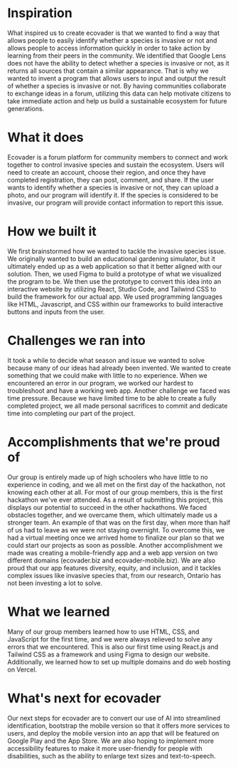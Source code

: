 # Inspiration
What inspired us to create ecovader is that we wanted to find a way that allows people to easily identify whether a species is invasive or not and allows people to access information quickly in order to take action by learning from their peers in the community. We identified that Google Lens does not have the ability to detect whether a species is invasive or not, as it returns all sources that contain a similar appearance. That is why we wanted to invent a program that allows users to input and output the result of whether a species is invasive or not. By having communities collaborate to exchange ideas in a forum, utilizing this data can help motivate citizens to take immediate action and help us build a sustainable ecosystem for future generations.

# What it does
Ecovader is a forum platform for community members to connect and work together to control invasive species and sustain the ecosystem. Users will need to create an account, choose their region, and once they have completed registration, they can post, comment, and share. If the user wants to identify whether a species is invasive or not, they can upload a photo, and our program will identify it. If the species is considered to be invasive, our program will provide contact information to report this issue. 

# How we built it
We first brainstormed how we wanted to tackle the invasive species issue. We originally wanted to build an educational gardening simulator, but it ultimately ended up as a web application so that it better aligned with our solution. Then, we used Figma to build a prototype of what we visualized the program to be. We then use the prototype to convert this idea into an interactive website by utilizing React, Studio Code, and Tailwind CSS to build the framework for our actual app. We used programming languages like HTML, Javascript, and CSS within our frameworks to build interactive buttons and inputs from the user.

# Challenges we ran into
It took a while to decide what season and issue we wanted to solve because many of our ideas had already been invented. We wanted to create something that we could make with little to no experience. When we encountered an error in our program, we worked our hardest to troubleshoot and have a working web app. Another challenge we faced was time pressure. Because we have limited time to be able to create a fully completed project, we all made personal sacrifices to commit and dedicate time into completing our part of the project.

# Accomplishments that we're proud of
Our group is entirely made up of high schoolers who have little to no experience in coding, and we all met on the first day of the hackathon, not knowing each other at all. For most of our group members, this is the first hackathon we've ever attended. As a result of submitting this project, this displays our potential to succeed in the other hackathons. We faced obstacles together, and we overcame them, which ultimately made us a stronger team. An example of that was on the first day, when more than half of us had to leave as we were not staying overnight. To overcome this, we had a virtual meeting once we arrived home to finalize our plan so that we could start our projects as soon as possible. Another accomplishment we made was creating a mobile-friendly app and a web app version on two different domains (ecovader.biz and ecovader-mobile.biz). We are also proud that our app features diversity, equity, and inclusion, and it tackles complex issues like invasive species that, from our research, Ontario has not been investing a lot to solve.

# What we learned
Many of our group members learned how to use HTML, CSS, and JavaScript for the first time, and we were always relieved to solve any errors that we encountered. This is also our first time using React.js and Tailwind CSS as a framework and using Figma to design our website. Additionally, we learned how to set up multiple domains and do web hosting on Vercel.

# What's next for ecovader
Our next steps for ecovader are to convert our use of AI into streamlined identification, bootstrap the mobile version so that it offers more services to users, and deploy the mobile version into an app that will be featured on Google Play and the App Store. We are also hoping to implement more accessibility features to make it more user-friendly for people with disabilities, such as the ability to enlarge text sizes and text-to-speech.
